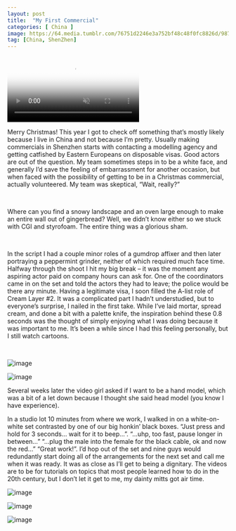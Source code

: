 ```yaml
---
layout: post
title:  "My First Commercial"
categories: [ China ]
image: https://64.media.tumblr.com/76751d2246e3a752bf48c48f0fc8826d/987040df88261879-7e/s500x750/bf9d4eccb8bfcfa23b45a207d272562de67061ad.jpg
tag: [China, ShenZhen]
---
```


<video controls="controls" autoplay="autoplay" muted="muted" poster="https://va.media.tumblr.com/tumblr_r7aa49L1Kf1ubdk8f.mp4"><source src="https://va.media.tumblr.com/tumblr_r4ka11LI2P1ubdk8f_720.mp4" type="video/mp4"></video>


<p>Merry Christmas! This year I got to check off something that&rsquo;s mostly likely because I live in China and not because I&rsquo;m pretty. Usually making commercials in Shenzhen starts with contacting a modelling agency and getting catfished by Eastern Europeans on disposable visas. Good actors are out of the question. My team sometimes steps in to be a white face, and generally I&rsquo;d save the feeling of embarrassment for another occasion, but when faced with the possibility of getting to be in a Christmas commercial, actually volunteered. My team was skeptical, &ldquo;Wait, really?&rdquo;</p>

<p>&nbsp;</p>

<p>Where can you find a snowy landscape and an oven large enough to make an entire wall out of gingerbread? Well, we didn&rsquo;t know either so we stuck with CGI and styrofoam. The entire thing was a glorious sham.</p>

<p>&nbsp;</p>

<p>In the script I had a couple minor roles of a gumdrop affixer and then later portraying a peppermint grinder, neither of which required much face time. Halfway through the shoot I hit my big break &ndash; it was the moment any aspiring actor paid on company hours can ask for. One of the coordinators came in on the set and told the actors they had to leave; the police would be there any minute. Having a legitimate visa, I soon filled the A-list role of Cream Layer #2. It was a complicated part I hadn&rsquo;t understudied, but to everyone&rsquo;s surprise, I nailed in the first take. While I&rsquo;ve laid mortar, spread cream, and done a bit with a palette knife, the inspiration behind these 0.8 seconds was the thought of simply enjoying what I was doing because it was important to me. It&rsquo;s been a while since I had this feeling personally, but I still watch cartoons.</p>

<p>&nbsp;</p>

<p><img alt="image" class="image post_media_photo" src="https://64.media.tumblr.com/76751d2246e3a752bf48c48f0fc8826d/987040df88261879-7e/s500x750/bf9d4eccb8bfcfa23b45a207d272562de67061ad.jpg" /></p>

<p><img alt="image" class="image post_media_photo" src="https://64.media.tumblr.com/2c5a1267728d046972fd9fae23e5249b/987040df88261879-3b/s500x750/6fe228426fea6b7c82a24217715e3e7e48cf3172.jpg" /></p>

<p>Several weeks later the video girl asked if I want to be a hand model, which was a bit of a let down because I thought she said head model (you know I have experience).</p>

<p>In a studio lot 10 minutes from where we work, I walked in on a white-on-white set contrasted by one of our big honkin&rsquo; black boxes. &ldquo;Just press and hold for 3 seconds&hellip; wait for it to beep&hellip;&rdquo;. &ldquo;&hellip;uhp, too fast, pause longer in between&hellip;&rdquo; &ldquo;&hellip;plug the male into the female for the black cable, ok and now the red&hellip;&rdquo; &ldquo;Great work!&rdquo;. I&rsquo;d hop out of the set and nine guys would redundantly start doing all of the arrangements for the next set and call me when it was ready. It was as close as I&rsquo;ll get to being a dignitary. The videos are to be for tutorials on topics that most people learned how to do in the 20th century, but I don&rsquo;t let it get to me, my dainty mitts got air time.</p>

<p><img alt="image" class="image post_media_photo" src="https://64.media.tumblr.com/4ac0aa26684f12fdb50d611980ae3907/987040df88261879-d6/s500x750/605b2b834d7ad146734e2215c717b55cddac1523.jpg" /></p>

<p><img alt="image" class="image post_media_photo" src="https://64.media.tumblr.com/926b18b510a891ebcad336ba6b75fd20/987040df88261879-d4/s500x750/a54d0292891cb7322e3ebba8dd11063cee7cd91c.jpg" /></p>

<p><img alt="image" class="image post_media_photo" src="https://64.media.tumblr.com/0d86de23feb7cae4b9c4032985736b94/987040df88261879-a8/s500x750/17b4e9de91d46df097f504dc5220bf012db2d180.jpg" /></p>

<ul>
</ul>
